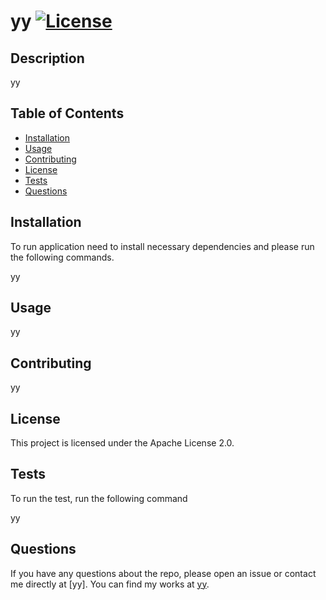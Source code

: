 # yy <Your-Project-Title> [![License](https://img.shields.io/badge/License-Apache_2.0-blue.svg)](https://opensource.org/licenses/Apache-2.0)

   ## Description
   
   yy
   
   ## Table of Contents
   
   - [Installation](#installation)
   - [Usage](#usage)
   - [Contributing](#contributing)
   - [License](#license)
   - [Tests](#tests)
   - [Questions](#questions)

   ## Installation
   
   To run application need to install necessary dependencies and please run the following commands.<br>
   
   yy
   
   ## Usage

   yy

   ## Contributing

   yy
   
   ## License

   This project is licensed under the Apache License 2.0.
    
   ## Tests
   
   To run the test, run the following command <br>
   
   yy

   ## Questions

   If you have any questions about the repo, please open an issue or contact me directly at [yy]. You can find my works at [yy](https://github.com/yy).
   
